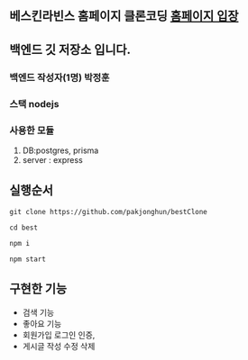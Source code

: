 ## 베스킨라빈스 홈페이지 클론코딩     [홈페이지 입장](http://beskinrobbins.shop/)
## 백엔드 깃 저장소 입니다.

### 백엔드 작성자(1명) 박정훈
### 스택 nodejs

### 사용한 모듈
1. DB:postgres, prisma
2. server : express
 
## 실행순서
```
git clone https://github.com/pakjonghun/bestClone

cd best

npm i

npm start
```
## 구현한 기능
- 검색 기능
- 좋아요 기능
- 회원가입 로그인 인증,
- 게시글 작성 수정 삭제
